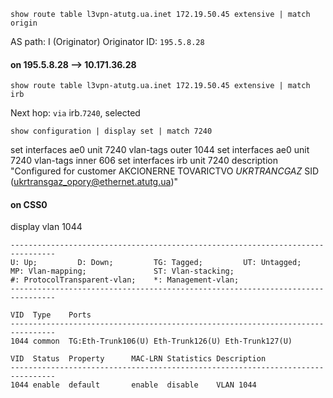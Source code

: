     show route table l3vpn-atutg.ua.inet 172.19.50.45 extensive | match origin                                 

AS path: I  (Originator)
Originator ID: `195.5.8.28`

#### on 195.5.8.28 --> 10.171.36.28
    show route table l3vpn-atutg.ua.inet 172.19.50.45 extensive | match irb
Next hop: `via` irb.`7240`, selected

    show configuration | display set | match 7240

set interfaces ae0 unit 7240 vlan-tags outer 1044
set interfaces ae0 unit 7240 vlan-tags inner 606
set interfaces irb unit 7240 description "Configured for customer AKCIONERNE TOVARICTVO _UKRTRANCGAZ_ SID (ukrtransgaz_opory@ethernet.atutg.ua)"


#### on CSS0

<lv-HW-S9312-CSS0>
    display vlan 1044

```    
--------------------------------------------------------------------------------
U: Up;         D: Down;         TG: Tagged;         UT: Untagged;
MP: Vlan-mapping;               ST: Vlan-stacking;
#: ProtocolTransparent-vlan;    *: Management-vlan;
--------------------------------------------------------------------------------

VID  Type    Ports                                                          
--------------------------------------------------------------------------------
1044 common  TG:Eth-Trunk106(U) Eth-Trunk126(U) Eth-Trunk127(U)                 

VID  Status  Property      MAC-LRN Statistics Description      
--------------------------------------------------------------------------------
1044 enable  default       enable  disable    VLAN 1044                         
```
